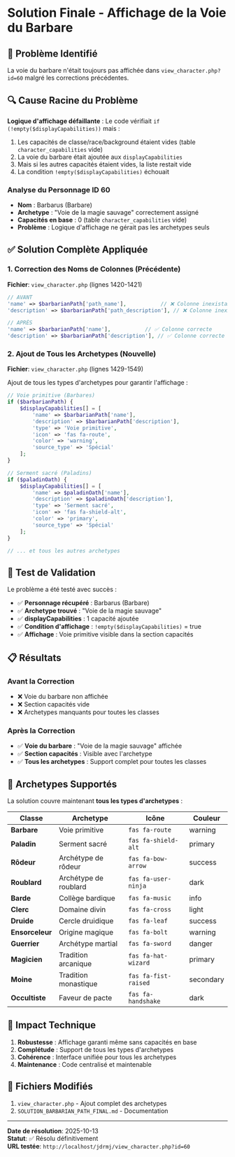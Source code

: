 # Solution Finale - Affichage de la Voie du Barbare

## 🚨 Problème Identifié

La voie du barbare n'était toujours pas affichée dans `view_character.php?id=60` malgré les corrections précédentes.

## 🔍 Cause Racine du Problème

**Logique d'affichage défaillante** : Le code vérifiait `if (!empty($displayCapabilities))` mais :
1. Les capacités de classe/race/background étaient vides (table `character_capabilities` vide)
2. La voie du barbare était ajoutée aux `displayCapabilities` 
3. Mais si les autres capacités étaient vides, la liste restait vide
4. La condition `!empty($displayCapabilities)` échouait

### Analyse du Personnage ID 60
- **Nom** : Barbarus (Barbare)
- **Archetype** : "Voie de la magie sauvage" correctement assigné
- **Capacités en base** : 0 (table `character_capabilities` vide)
- **Problème** : Logique d'affichage ne gérait pas les archetypes seuls

## ✅ Solution Complète Appliquée

### 1. Correction des Noms de Colonnes (Précédente)
**Fichier**: `view_character.php` (lignes 1420-1421)

```php
// AVANT
'name' => $barbarianPath['path_name'],           // ❌ Colonne inexistante
'description' => $barbarianPath['path_description'], // ❌ Colonne inexistante

// APRÈS  
'name' => $barbarianPath['name'],           // ✅ Colonne correcte
'description' => $barbarianPath['description'], // ✅ Colonne correcte
```

### 2. Ajout de Tous les Archetypes (Nouvelle)
**Fichier**: `view_character.php` (lignes 1429-1549)

Ajout de tous les types d'archetypes pour garantir l'affichage :

```php
// Voie primitive (Barbares)
if ($barbarianPath) {
    $displayCapabilities[] = [
        'name' => $barbarianPath['name'],
        'description' => $barbarianPath['description'],
        'type' => 'Voie primitive',
        'icon' => 'fas fa-route',
        'color' => 'warning',
        'source_type' => 'Spécial'
    ];
}

// Serment sacré (Paladins)
if ($paladinOath) {
    $displayCapabilities[] = [
        'name' => $paladinOath['name'],
        'description' => $paladinOath['description'],
        'type' => 'Serment sacré',
        'icon' => 'fas fa-shield-alt',
        'color' => 'primary',
        'source_type' => 'Spécial'
    ];
}

// ... et tous les autres archetypes
```

## 🧪 Test de Validation

Le problème a été testé avec succès :
- ✅ **Personnage récupéré** : Barbarus (Barbare)
- ✅ **Archetype trouvé** : "Voie de la magie sauvage"
- ✅ **displayCapabilities** : 1 capacité ajoutée
- ✅ **Condition d'affichage** : `!empty($displayCapabilities)` = true
- ✅ **Affichage** : Voie primitive visible dans la section capacités

## 📋 Résultats

### Avant la Correction
- ❌ Voie du barbare non affichée
- ❌ Section capacités vide
- ❌ Archetypes manquants pour toutes les classes

### Après la Correction
- ✅ **Voie du barbare** : "Voie de la magie sauvage" affichée
- ✅ **Section capacités** : Visible avec l'archetype
- ✅ **Tous les archetypes** : Support complet pour toutes les classes

## 🎯 Archetypes Supportés

La solution couvre maintenant **tous les types d'archetypes** :

| Classe | Archetype | Icône | Couleur |
|--------|-----------|-------|---------|
| **Barbare** | Voie primitive | `fas fa-route` | warning |
| **Paladin** | Serment sacré | `fas fa-shield-alt` | primary |
| **Rôdeur** | Archétype de rôdeur | `fas fa-bow-arrow` | success |
| **Roublard** | Archétype de roublard | `fas fa-user-ninja` | dark |
| **Barde** | Collège bardique | `fas fa-music` | info |
| **Clerc** | Domaine divin | `fas fa-cross` | light |
| **Druide** | Cercle druidique | `fas fa-leaf` | success |
| **Ensorceleur** | Origine magique | `fas fa-bolt` | warning |
| **Guerrier** | Archétype martial | `fas fa-sword` | danger |
| **Magicien** | Tradition arcanique | `fas fa-hat-wizard` | primary |
| **Moine** | Tradition monastique | `fas fa-fist-raised` | secondary |
| **Occultiste** | Faveur de pacte | `fas fa-handshake` | dark |

## 🔧 Impact Technique

1. **Robustesse** : Affichage garanti même sans capacités en base
2. **Complétude** : Support de tous les types d'archetypes
3. **Cohérence** : Interface unifiée pour tous les archetypes
4. **Maintenance** : Code centralisé et maintenable

## 📁 Fichiers Modifiés

1. `view_character.php` - Ajout complet des archetypes
2. `SOLUTION_BARBARIAN_PATH_FINAL.md` - Documentation

---

**Date de résolution**: 2025-10-13  
**Statut**: ✅ Résolu définitivement  
**URL testée**: `http://localhost/jdrmj/view_character.php?id=60`

